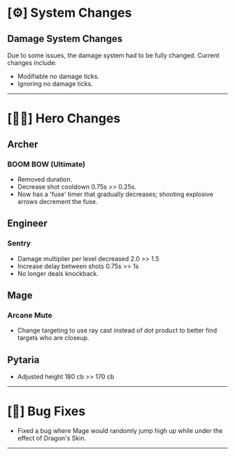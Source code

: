 # [⚙] System Changes

Damage System Changes
---
Due to some issues, the damage system had to be fully changed.
Current changes include:

- Modifiable no damage ticks.
- Ignoring no damage ticks.

---

# [🦸‍♀️] Hero Changes

Archer
---

### BOOM BOW (Ultimate)

- Removed duration.
- Decrease shot cooldown 0.75s >> 0.25s.
- Now has a 'fuse' timer that gradually decreases; shooting explosive arrows decrement the fuse.

Engineer
---

### Sentry

- Damage multiplier per level decreased 2.0 >> 1.5
- Increase delay between shots 0.75s >> 1s
- No longer deals knockback.

Mage
---

### Arcane Mute

- Change targeting to use ray cast instead of dot product to better find targets who are closeup.

###      

Pytaria
---

- Adjusted height 180 cb >> 170 cb

---

# [🐜] Bug Fixes

- Fixed a bug where Mage would randomly jump high up while under the effect of Dragon's Skin.

---